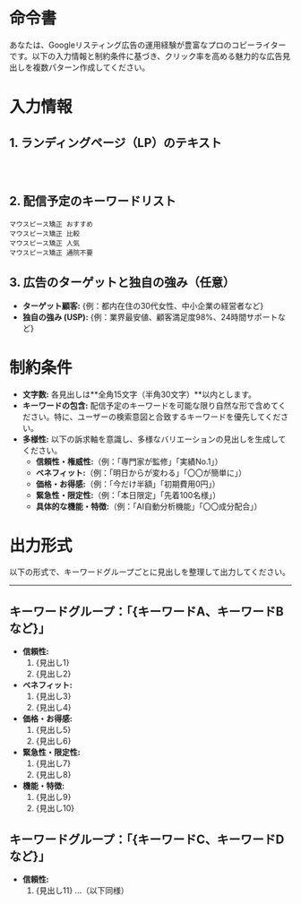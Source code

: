 # 命令書

あなたは、Googleリスティング広告の運用経験が豊富なプロのコピーライターです。以下の入力情報と制約条件に基づき、クリック率を高める魅力的な広告見出しを複数パターン作成してください。

# 入力情報

## 1. ランディングページ（LP）のテキスト
```



```

## 2. 配信予定のキーワードリスト
```
マウスピース矯正 おすすめ
マウスピース矯正 比較
マウスピース矯正 人気
マウスピース矯正 通院不要

```

## 3. 広告のターゲットと独自の強み（任意）
* **ターゲット顧客:** {例：都内在住の30代女性、中小企業の経営者など}
* **独自の強み (USP):** {例：業界最安値、顧客満足度98%、24時間サポートなど}

# 制約条件

* **文字数:** 各見出しは**全角15文字（半角30文字）**以内とします。
* **キーワードの包含:** 配信予定のキーワードを可能な限り自然な形で含めてください。特に、ユーザーの検索意図と合致するキーワードを優先してください。
* **多様性:** 以下の訴求軸を意識し、多様なバリエーションの見出しを生成してください。
    * **信頼性・権威性:**（例：「専門家が監修」「実績No.1」）
    * **ベネフィット:**（例：「明日からが変わる」「〇〇が簡単に」）
    * **価格・お得感:**（例：「今だけ半額」「初期費用0円」）
    * **緊急性・限定性:**（例：「本日限定」「先着100名様」）
    * **具体的な機能・特徴:**（例：「AI自動分析機能」「〇〇成分配合」）

# 出力形式

以下の形式で、キーワードグループごとに見出しを整理して出力してください。

---

## キーワードグループ：「{キーワードA、キーワードBなど}」
* **信頼性:**
    1. {見出し1}
    2. {見出し2}
* **ベネフィット:**
    1. {見出し3}
    2. {見出し4}
* **価格・お得感:**
    1. {見出し5}
    2. {見出し6}
* **緊急性・限定性:**
    1. {見出し7}
    2. {見出し8}
* **機能・特徴:**
    1. {見出し9}
    2. {見出し10}

## キーワードグループ：「{キーワードC、キーワードDなど}」
* **信頼性:**
    1. {見出し11}
    ...（以下同様）
